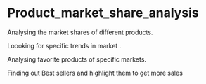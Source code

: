 # Product_market_share_analysis

Analysing the market shares of different products. 

Loooking for specific trends in market .

Analysing favorite products of specific markets.

Finding out Best sellers and highlight them to get more sales 
